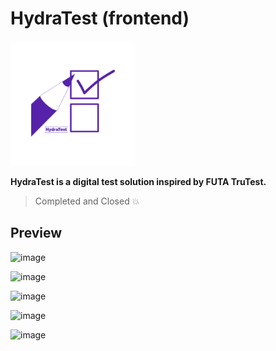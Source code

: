 # HydraTest (frontend)

<img src="public/assets/hydratest.png" height='200px' alt="Logo"/>

**HydraTest is a digital test solution inspired by FUTA TruTest.**

> Completed and Closed 💥




## Preview

![image](https://user-images.githubusercontent.com/82800805/219941957-3ef95e0d-d4bd-4aa3-a646-d0338cfe02a7.png)

![image](https://user-images.githubusercontent.com/82800805/219941975-9d590f2c-fc0b-48d9-810b-5434397d7c4d.png)

![image](https://user-images.githubusercontent.com/82800805/219941979-b7d2cd7e-223f-4b16-8416-f4f53033aea4.png)

![image](https://user-images.githubusercontent.com/82800805/219941983-34d1255f-91e8-4ef3-89c7-a28f4a5997d8.png)

![image](https://user-images.githubusercontent.com/82800805/219942164-5c5bb4d1-0423-4f53-934b-dbe0ffc57715.png)



